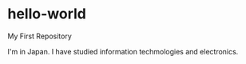 # hello-world
My First Repository

I'm in Japan. I have studied information techmologies and electronics.
